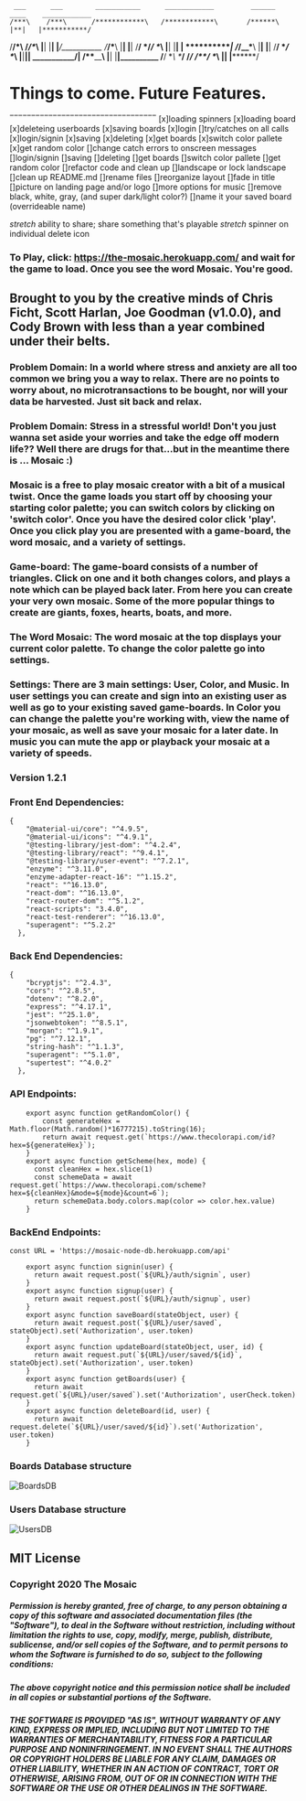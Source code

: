      ___      ___        ___________      ____________         ______       ____    ____________
    /***\    /***\      /************\   /************\       /******\      |**|   |***********/
   /**/\*\  /*/\**\     |**|      |**|  |***/___________     /***/\***\     |**|   |**|
  /**/  \*\/*/  \**\    |**|      |**|  | *************|    /***/__\***\    |**|   |**|
 /**/    \**/    \**\   |**|______|**|   ___________/**|   /**________**\   |**|   |**|__________
/**/              \**\   \**********/   /*************/   /**/        \**\  |**|   |************/




# Things to come. Future Features.
‾‾‾‾‾‾‾‾‾‾‾‾‾‾‾‾‾‾‾‾‾‾‾‾‾‾‾‾‾‾‾‾‾‾
[x]loading spinners
  [x]loading board
  [x]deleteing userboards
  [x]saving boards
  [x]login
[]try/catches on all calls
  [x]login/signin
  [x]saving
  [x]deleting
  [x]get boards
  [x]switch color pallete
  [x]get random color
[]change catch errors to onscreen messages
  []login/signin
  []saving
  []deleting
  []get boards
  []switch color pallete
  []get random color
[]refactor code and clean up
[]landscape or lock landscape
[]clean up README.md
[]rename files
[]reorganize layout
[]fade in title
[]picture on landing page and/or logo
[]more options for music
[]remove black, white, gray, (and super dark/light color?)
[]name it your saved board (overrideable name)

*stretch* ability to share; share something that's playable
*stretch* spinner on individual delete icon

### To Play, click: https://the-mosaic.herokuapp.com/ and wait for the game to load. Once you see the word Mosaic. You're good.

## Brought to you by the creative minds of Chris Ficht, Scott Harlan, Joe Goodman (v1.0.0), and Cody Brown with less than a year combined under their belts. 

### Problem Domain: In a world where stress and anxiety are all too common we bring you a way to relax. There are no points to worry about, no microtransactions to be bought, nor will your data be harvested. Just sit back and relax.
### Problem Domain: Stress in a stressful world! Don't you just wanna set aside your worries and take the edge off modern life?? Well there are drugs for that...but in the meantime there is ... Mosaic :)

### Mosaic is a free to play mosaic creator with a bit of a musical twist. Once the game loads you start off by choosing your starting color palette; you can switch colors by clicking on 'switch color'. Once you have the desired color click 'play'. Once you click play you are presented with a game-board, the word mosaic, and a variety of settings.
### Game-board: The game-board consists of a number of triangles. Click on one and it both changes colors, and plays a note which can be played back later. From here you can create your very own mosaic. Some of the more popular things to create are giants, foxes, hearts, boats, and more.
### The Word Mosaic: The word mosaic at the top displays your current color palette. To change the color palette go into settings.
### Settings: There are 3 main settings: User, Color, and Music. In user settings you can create and sign into an existing user as well as go to your existing saved game-boards. In Color you can change the palette you're working with, view the name of your mosaic, as well as save your mosaic for a later date. In music you can mute the app or playback your mosaic at a variety of speeds. 


### Version 1.2.1 

### Front End Dependencies: 
```
{
    "@material-ui/core": "^4.9.5",
    "@material-ui/icons": "^4.9.1",
    "@testing-library/jest-dom": "^4.2.4",
    "@testing-library/react": "^9.4.1",
    "@testing-library/user-event": "^7.2.1",
    "enzyme": "^3.11.0",
    "enzyme-adapter-react-16": "^1.15.2",
    "react": "^16.13.0",
    "react-dom": "^16.13.0",
    "react-router-dom": "^5.1.2",
    "react-scripts": "3.4.0",
    "react-test-renderer": "^16.13.0",
    "superagent": "^5.2.2"
  },
```
### Back End Dependencies:
```
{
    "bcryptjs": "^2.4.3",
    "cors": "^2.8.5",
    "dotenv": "^8.2.0",
    "express": "^4.17.1",
    "jest": "^25.1.0",
    "jsonwebtoken": "^8.5.1",
    "morgan": "^1.9.1",
    "pg": "^7.12.1",
    "string-hash": "^1.1.3",
    "superagent": "^5.1.0",
    "supertest": "^4.0.2"
  },
```

### API Endpoints: 
```
    export async function getRandomColor() {
        const generateHex = Math.floor(Math.random()*16777215).toString(16);
        return await request.get(`https://www.thecolorapi.com/id?hex=${generateHex}`);
    }
    export async function getScheme(hex, mode) {
      const cleanHex = hex.slice(1)
      const schemeData = await request.get(`https://www.thecolorapi.com/scheme?hex=${cleanHex}&mode=${mode}&count=6`);
      return schemeData.body.colors.map(color => color.hex.value)
    }
```

### BackEnd Endpoints:
```
const URL = 'https://mosaic-node-db.herokuapp.com/api'

    export async function signin(user) {
      return await request.post(`${URL}/auth/signin`, user)
    }
    export async function signup(user) {
      return await request.post(`${URL}/auth/signup`, user)
    }
    export async function saveBoard(stateObject, user) {
      return await request.post(`${URL}/user/saved`, stateObject).set('Authorization', user.token)
    }
    export async function updateBoard(stateObject, user, id) {
      return await request.put(`${URL}/user/saved/${id}`, stateObject).set('Authorization', user.token)
    }
    export async function getBoards(user) {
      return await request.get(`${URL}/user/saved`).set('Authorization', userCheck.token)
    }
    export async function deleteBoard(id, user) {
      return await request.delete(`${URL}/user/saved/${id}`).set('Authorization', user.token)
    }
```

### Boards Database structure
![BoardsDB](./public/Boards-DB-ScreenShot.png "boards database")

### Users Database structure
![UsersDB](./public/Users-DB-ScreenShot.png "users database")

## MIT License
### Copyright 2020 The Mosaic

##### Permission is hereby granted, free of charge, to any person obtaining a copy of this software and associated documentation files (the "Software"), to deal in the Software without restriction, including without limitation the rights to use, copy, modify, merge, publish, distribute, sublicense, and/or sell copies of the Software, and to permit persons to whom the Software is furnished to do so, subject to the following conditions:

##### The above copyright notice and this permission notice shall be included in all copies or substantial portions of the Software.

##### THE SOFTWARE IS PROVIDED "AS IS", WITHOUT WARRANTY OF ANY KIND, EXPRESS OR IMPLIED, INCLUDING BUT NOT LIMITED TO THE WARRANTIES OF MERCHANTABILITY, FITNESS FOR A PARTICULAR PURPOSE AND NONINFRINGEMENT. IN NO EVENT SHALL THE AUTHORS OR COPYRIGHT HOLDERS BE LIABLE FOR ANY CLAIM, DAMAGES OR OTHER LIABILITY, WHETHER IN AN ACTION OF CONTRACT, TORT OR OTHERWISE, ARISING FROM, OUT OF OR IN CONNECTION WITH THE SOFTWARE OR THE USE OR OTHER DEALINGS IN THE SOFTWARE.



